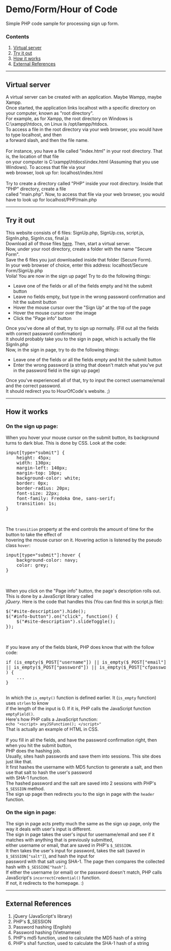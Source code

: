 <html>
    <head>
        <meta charset="utf-8" />
    </head>
    <body>
        <h1>Demo/Form/Hour of Code</h1>
        <p>Simple PHP code sample for processing sign up form.</p>
        <h3>Contents</h3>
        <ol>
            <li><a href="#content-1">Virtual server</a></li>
            <li><a href="#content-2">Try it out</a></li>
            <li><a href="#content-3">How it works</a></li>
            <li><a href="#content-4">External References</a></li>
        </ol>
        <hr/>
        <h2 id="content-1">Virtual server</h2>
        <p>
            A virtual server can be created with an application. Maybe Wampp, maybe Xampp. <br/>
            Once started, the application links localhost with a specific directory on your computer, known as "root directory". <br/>
            For example, as for Xampp, the root directory on Windows is C:\xampp\htdocs, on Linux is /opt/lampp/htdocs. <br/>
            To access a file in the root directory via your web browser, you would have to type localhost, and then <br/>
            a forward slash, and then the file name. <br/> <br/>
            For instance, you have a file called "index.html" in your root directory. That is, the location of that file <br/>
            on your computer is C:\xampp\htdocs\index.html (Assuming that you use Windows). To access that file via your <br/>
            web browser, look up for: localhost/index.html <br/>
            <br/>
            Try to create a directory called "PHP" inside your root directory. Inside that "PHP" directory, create a file <br/>
            called "main.php". Now, to access that file via your web browser, you would have to look up for localhost/PHP/main.php <br/>
        </p>
        <hr/>
        <h2 id="content-2">Try it out</h2>
        <p>
            This website consists of 6 files: SignUp.php, SignUp.css, script.js, SignIn.php, SignIn.css, final.js <br/>
            Download all of those files <a href="https://github.com/nhduong0133/passwordform-demo/releases">here</a>.
            Then, start a virtual server. <br/>
            Now, under your root directory, create a folder with the name "Secure Form". <br/>
            Save the 6 files you just downloaded inside that folder (Secure Form). <br/>
            In your web browser of choice, enter this address: localhost/Secure Form/SignUp.php <br/>
            Voila! You are now in the sign up page! Try to do the following things: <br/>
            <ul>
                <li>Leave one of the fields or all of the fields empty and hit the submit button</li>
                <li>Leave no fields empty, but type in the wrong password confirmation and hit the submit button</li>
                <li>Hover the mouse cursor over the "Sign Up" at the top of the page</li>
                <li>Hover the mouse cursor over the image</li>
                <li>Click the "Page info" button</li>
            </ul>
            Once you've done all of that, try to sign up normally. (Fill out all the fields with correct password confirmation) <br/>
            It should probably take you to the sign in page, which is actually the file SignIn.php <br/>
            Now, in the sign in page, try to do the following things: <br/>
            <ul>
                <li>Leave one of the fields or all the fields empty and hit the submit button</li>
                <li>Enter the wrong password (a string that doesn't match what you've put in the password field in the sign up page)</li>
            </ul>
            Once you've experienced all of that, try to input the correct username/email and the correct password. <br/>
            It should redirect you to HourOfCode's website. ;) <br/>
        </p>
        <hr/>
        <h2 id="content-3">How it works</h2>
        <p>
            <h3>On the sign up page:</h3>
            <p>
            When you hover your mouse cursor on the submit button, its background turns to dark blue. This is done by CSS. Look at the code: <br/>
<pre>
input[type="submit"] {
    height: 45px;
    width: 130px;
    margin-left: 140px;
    margin-top: 10px;
    background-color: white;
    border: 0px;
    border-radius: 20px;
    font-size: 22px;
    font-family: Fredoka One, sans-serif;
    transition: 1s;
}</pre> <br/> <br/>
            The <code>transition</code> property at the end controls the amount of time for the button to take the effect of <br/>
            hovering the mouse cursor on it. Hovering action is listened by the pseudo class <code>hover</code>: <br/>
<pre>
input[type="submit"]:hover {
    background-color: navy;
    color: grey;
}</pre> <br/> <br/>
            When you click on the "Page info" button, the page's description rolls out. This is done by a JavaScript library called <br/> <i>jQuery</i>. Here is the code that handles this (You can find this in script.js file): <br/>
<pre>
$("#site-description").hide();
$("#info-button").on("click", function() {
    $("#site-description").slideToggle();
});
</pre> <br/> <br/>
            If you leave any of the fields blank, PHP does know that with the follow code: <br/>
<pre>
if (is_empty($_POST["username"]) || is_empty($_POST["email"])
|| is_empty($_POST["password"]) || is_empty($_POST["cfpassword"])
) {
    ...
}
</pre> <br/>
            In which the <code>is_empty()</code> function is defined earlier. It (<code>is_empty</code> function) uses <code>strlen</code> to know <br/> if the length of the input is 0. If it is, PHP calls the JavaScript function <code>emptyField()</code>. <br/>
            Here's how PHP calls a JavaScript function: <br/>
            <code>echo "&lt;script&gt; anyJSFunction(); &lt;/script&gt;"</code> <br/>
            That is actually an example of HTML in CSS. <br/> <br/>
            If you fill in all the fields, and have the password confirmation right, then when you hit the submit button, <br/>
            PHP does the hashing job. <br/>
            Usually, sites <a onclick="window.open('http://bit.ly/2umTmdA'); return false;">hash</a> passwords and save them into sessions. This site does just like that. <br/>
            It first hashes the username with MD5 function to generate a salt, and then use that salt to hash the user's password <br/> with SHA-1 function. <br/>
            The hashed password and the salt are saved into 2 sessions with PHP's <code>$_SESSION</code> method. <br/>
            The sign up page then redirects you to the sign in page with the <code>header</code> function. <br/>
            </p>
            <h3>On the sign in page:</h3>
            <p>
            The sign in page acts pretty much the same as the sign up page, only the way it deals with user's input is different. <br/>
            The sign in page takes the user's input for username/email and see if it matches with anything that is previously submitted, <br/> either username or email, that are saved in PHP's <code>$_SESSION</code>. <br/>
            It then takes the user's input for password, takes the salt (saved in <code>$_SESSION["salt"]</code>), and hash the input for <br/> password with that salt using SHA-1. The page then compares the collected hash with <code>$_SESSION["hash"]</code>. <br/>
            If either the username (or email) or the password doesn't match, PHP calls JavaScript's <code>incorrectCredential()</code> function. <br/>
            If not, it redirects to the homepage. :)
            </p>
        </p>
        <hr/>
        <h2 id="content-4">External References</h2>
        <p>
            <ol>
                <!--href="#" onclick='window.open("http://www.foracure.org.au");return false;'-->
                <li><a onclick="window.open('https://jquery.com/'); return false;">jQuery</a> (JavaScript's library)</li>
                <li>PHP's <a onclick="window.open('http://php.net/manual/en/reserved.variables.session.php'); return false;">$_SESSION</a></li>
                <li><a onclick="window.open('https://en.wikipedia.org/wiki/Cryptographic_hash_function'); return false;">Password hashing</a> (English)</li>
                <li><a onclick="window.open('https://vi.wikipedia.org/wiki/H%C3%A0m_b%C4%83m_m%E1%BA%ADt_m%C3%A3_h%E1%BB%8Dc'); return false;">Password hashing</a> (Vietnamese)</li>
                <li>PHP's <a onclick="window.open('http://php.net/manual/en/function.md5.php'); return false;">md5 function</a>, used to calculate the MD5 hash of a string</li>
                <li>PHP's <a onclick="window.open('http://php.net/manual/en/function.sha1.php'); return false;">sha1 function</a>, used to calculate the SHA-1 hash of a string</li>
            </ol>
        </p>
    </body>
</html>